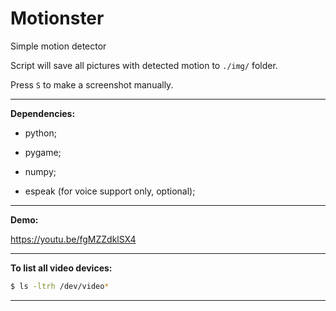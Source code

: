 # Motionster

Simple motion detector

Script will save all pictures with detected motion to `./img/` folder.

Press `S` to make a screenshot manually.

-----------------------------------------------------------------------

**Dependencies:**

- python;

- pygame;

- numpy;

- espeak (for voice support only, optional);

-----------------------------------------------------------------------

**Demo:**

https://youtu.be/fgMZZdklSX4

-----------------------------------------------------------------------

**To list all video devices:**

```bash
$ ls -ltrh /dev/video*
```

-----------------------------------------------------------------------
